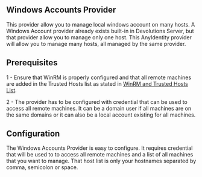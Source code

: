 ## Windows Accounts Provider

This provider allow you to manage local windows account on many hosts. A Windows Account provider already exists built-in in Devolutions Server, but that provider allow you to manage only one host. This AnyIdentity provider will allow you to manage many hosts, all managed by the same provider.

## Prerequisites

1 - Ensure that WinRM is properly configured and that all remote machines are added in the Trusted Hosts list as stated in [WinRM and Trusted Hosts List](https://docs.devolutions.net/kb/devolutions-server/how-to-articles/winrm-trustedhostslist/).

2 - The provider has to be configured with credential that can be used to access all remote machines. It can be a domain user if all machines are on the same domains or it can also be a local account existing for all machines. 

## Configuration

The Windows Accounts Provider is easy to configure. It requires credential that will be used to to access all remote machines and a list of all machines that you want to manage. That host list is only your hostnames separated by comma, semicolon or space.